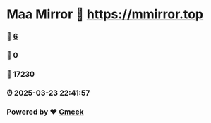 # Maa Mirror :link: https://mmirror.top 
### :page_facing_up: [6](https://mmirror.top/tag.html) 
### :speech_balloon: 0 
### :hibiscus: 17230 
### :alarm_clock: 2025-03-23 22:41:57 
### Powered by :heart: [Gmeek](https://github.com/Meekdai/Gmeek)
